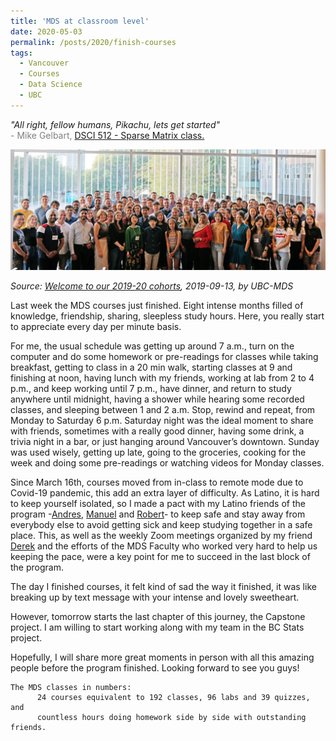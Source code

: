 ```yaml
---
title: 'MDS at classroom level'
date: 2020-05-03
permalink: /posts/2020/finish-courses
tags:
  - Vancouver
  - Courses
  - Data Science
  - UBC
---
```


<i>"All right, fellow humans, Pikachu, lets get started"</i>  
<span style="color:gray">- Mike Gelbart, </span>[DSCI 512 - Sparse Matrix class.](https://youtu.be/T5IYf5rvPfA)

<img src="/images/MDS_cohort_2019.jpeg" alt="cohort" />

*Source: [Welcome to our 2019-20 cohorts](https://masterdatascience.ubc.ca/student-success-stories/welcome-our-2019-20-cohorts?utm_campaign=mds%20r20%20mds%20new%20cohort%20blog&utm_medium=social&utm_source=linkedin), 2019-09-13, by UBC-MDS*  
  
Last week the MDS courses just finished. Eight intense months filled of knowledge, friendship, sharing, sleepless study hours. Here, you really start to appreciate every day per minute basis.  

For me, the usual schedule was getting up around 7 a.m., turn on the computer and do some homework or pre-readings for classes while taking breakfast, getting to class in a 20 min walk, starting classes at 9 and finishing at noon, having lunch with my friends, working at lab from 2 to 4 p.m., and keep working until 7 p.m., have dinner, and return to study anywhere until midnight, having a shower while hearing some recorded classes, and sleeping between 1 and 2 a.m.  Stop, rewind and repeat, from Monday to Saturday 6 p.m. Saturday night was the ideal moment to share with friends, sometimes with a really good dinner, having some drink, a trivia night in a bar, or just hanging around Vancouver’s downtown. Sunday was used wisely, getting up late, going to the groceries, cooking for the week and doing some pre-readings or watching videos for Monday classes.  

Since March 16th, courses moved from in-class to remote mode due to Covid-19 pandemic, this add an extra layer of difficulty. As Latino, it is hard to keep yourself isolated, so I made a pact with my Latino friends of the program -[Andres](https://github.com/AndresPitta), [Manuel](https://github.com/manu2856) and [Robert](https://github.com/robilizando)- to keep safe and stay away from everybody else to avoid getting sick and keep studying together in a safe place. This, as well as the weekly Zoom meetings organized by my friend [Derek](https://github.com/dkruszew) and the efforts of the MDS Faculty who worked very hard to help us keeping the pace, were a key point for me to succeed in the last block of the program.  

The day I finished courses, it felt kind of sad the way it finished, it was like breaking up by text message with your intense and lovely sweetheart.  

However, tomorrow starts the last chapter of this journey, the Capstone project. I am willing to start working along with my team in the BC Stats project.  

Hopefully, I will share more great moments in person with all this amazing people before the program finished. Looking forward to see you guys!  

```
The MDS classes in numbers:  
      24 courses equivalent to 192 classes, 96 labs and 39 quizzes, and  
      countless hours doing homework side by side with outstanding friends.
```
